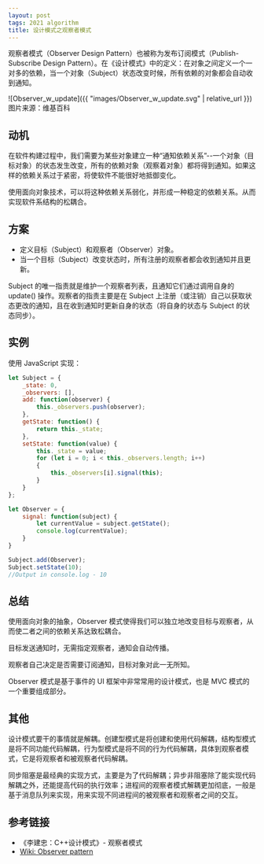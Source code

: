 ```yaml
---
layout: post
tags: 2021 algorithm
title: 设计模式之观察者模式
---
```


观察者模式（Observer Design Pattern）也被称为发布订阅模式（Publish-Subscribe Design Pattern）。在《设计模式》中的定义：在对象之间定义一个一对多的依赖，当一个对象（Subject）状态改变时候，所有依赖的对象都会自动收到通知。

![Observer_w_update]({{ "images/Observer_w_update.svg" | relative_url }})
图片来源：维基百科

## 动机

在软件构建过程中，我们需要为某些对象建立一种“通知依赖关系”--一个对象（目标对象）的状态发生改变，所有的依赖对象（观察着对象）都将得到通知。如果这样的依赖关系过于紧密，将使软件不能很好地抵御变化。

使用面向对象技术，可以将这种依赖关系弱化，并形成一种稳定的依赖关系。从而实现软件系结构的松耦合。

## 方案

- 定义目标（Subject）和观察者（Observer）对象。
- 当一个目标（Subject）改变状态时，所有注册的观察者都会收到通知并且更新。

Subject 的唯一指责就是维护一个观察者列表，且通知它们通过调用自身的 update() 操作。观察者的指责主要是在 Subject 上注册（或注销）自己以获取状态更改的通知，且在收到通知时更新自身的状态（将自身的状态与 Subject 的状态同步）。

## 实例

使用 JavaScript 实现：

```js
let Subject = {
    _state: 0,
    _observers: [],
    add: function(observer) {
        this._observers.push(observer);
    },
    getState: function() {
        return this._state;
    },
    setState: function(value) {
        this._state = value;
        for (let i = 0; i < this._observers.length; i++)
        {
            this._observers[i].signal(this);
        }
    }
};

let Observer = {
    signal: function(subject) {
        let currentValue = subject.getState();
        console.log(currentValue);
    }
}

Subject.add(Observer);
Subject.setState(10);
//Output in console.log - 10
```

## 总结

使用面向对象的抽象，Observer 模式使得我们可以独立地改变目标与观察者，从而使二者之间的依赖关系达致松耦合。

目标发送通知时，无需指定观察者，通知会自动传播。

观察者自己决定是否需要订阅通知，目标对象对此一无所知。

Observer 模式是基于事件的 UI 框架中非常常用的设计模式，也是 MVC 模式的一个重要组成部分。

## 其他

设计模式要干的事情就是解耦。创建型模式是将创建和使用代码解耦，结构型模式是将不同功能代码解耦，行为型模式是将不同的行为代码解耦，具体到观察者模式，它是将观察者和被观察者代码解耦。

同步阻塞是最经典的实现方式，主要是为了代码解耦；异步非阻塞除了能实现代码解耦之外，还能提高代码的执行效率；进程间的观察者模式解耦更加彻底，一般是基于消息队列来实现，用来实现不同进程间的被观察者和观察者之间的交互。

## 参考链接

- 《李建忠：C++设计模式》- 观察者模式
- [Wiki: Observer pattern](https://en.wikipedia.org/wiki/Observer_pattern)
